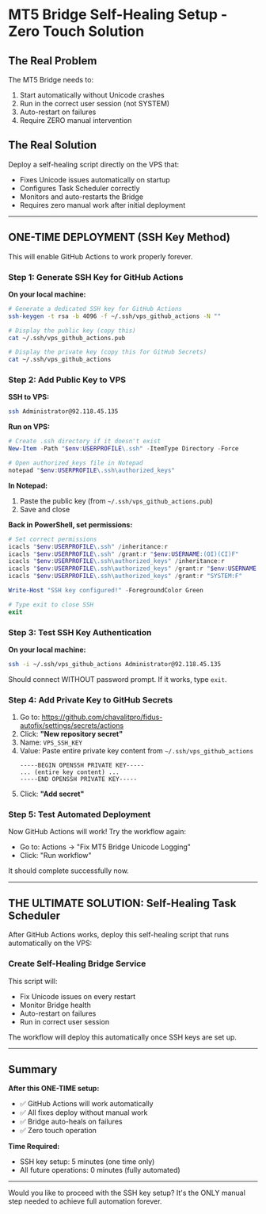 # MT5 Bridge Self-Healing Setup - Zero Touch Solution

## The Real Problem

The MT5 Bridge needs to:
1. Start automatically without Unicode crashes
2. Run in the correct user session (not SYSTEM)
3. Auto-restart on failures
4. Require ZERO manual intervention

## The Real Solution

Deploy a self-healing script directly on the VPS that:
- Fixes Unicode issues automatically on startup
- Configures Task Scheduler correctly
- Monitors and auto-restarts the Bridge
- Requires zero manual work after initial deployment

---

## ONE-TIME DEPLOYMENT (SSH Key Method)

This will enable GitHub Actions to work properly forever.

### Step 1: Generate SSH Key for GitHub Actions

**On your local machine:**

```bash
# Generate a dedicated SSH key for GitHub Actions
ssh-keygen -t rsa -b 4096 -f ~/.ssh/vps_github_actions -N ""

# Display the public key (copy this)
cat ~/.ssh/vps_github_actions.pub

# Display the private key (copy this for GitHub Secrets)
cat ~/.ssh/vps_github_actions
```

### Step 2: Add Public Key to VPS

**SSH to VPS:**
```bash
ssh Administrator@92.118.45.135
```

**Run on VPS:**
```powershell
# Create .ssh directory if it doesn't exist
New-Item -Path "$env:USERPROFILE\.ssh" -ItemType Directory -Force

# Open authorized_keys file in Notepad
notepad "$env:USERPROFILE\.ssh\authorized_keys"
```

**In Notepad:**
1. Paste the public key (from `~/.ssh/vps_github_actions.pub`)
2. Save and close

**Back in PowerShell, set permissions:**
```powershell
# Set correct permissions
icacls "$env:USERPROFILE\.ssh" /inheritance:r
icacls "$env:USERPROFILE\.ssh" /grant:r "$env:USERNAME:(OI)(CI)F"
icacls "$env:USERPROFILE\.ssh\authorized_keys" /inheritance:r
icacls "$env:USERPROFILE\.ssh\authorized_keys" /grant:r "$env:USERNAME:F"
icacls "$env:USERPROFILE\.ssh\authorized_keys" /grant:r "SYSTEM:F"

Write-Host "SSH key configured!" -ForegroundColor Green

# Type exit to close SSH
exit
```

### Step 3: Test SSH Key Authentication

**On your local machine:**
```bash
ssh -i ~/.ssh/vps_github_actions Administrator@92.118.45.135
```

Should connect WITHOUT password prompt. If it works, type `exit`.

### Step 4: Add Private Key to GitHub Secrets

1. Go to: https://github.com/chavalitpro/fidus-autofix/settings/secrets/actions
2. Click: **"New repository secret"**
3. Name: `VPS_SSH_KEY`
4. Value: Paste entire private key content from `~/.ssh/vps_github_actions`
   ```
   -----BEGIN OPENSSH PRIVATE KEY-----
   ... (entire key content) ...
   -----END OPENSSH PRIVATE KEY-----
   ```
5. Click: **"Add secret"**

### Step 5: Test Automated Deployment

Now GitHub Actions will work! Try the workflow again:
- Go to: Actions → "Fix MT5 Bridge Unicode Logging"
- Click: "Run workflow"

It should complete successfully now.

---

## THE ULTIMATE SOLUTION: Self-Healing Task Scheduler

After GitHub Actions works, deploy this self-healing script that runs automatically on the VPS:

### Create Self-Healing Bridge Service

This script will:
- Fix Unicode issues on every restart
- Monitor Bridge health
- Auto-restart on failures
- Run in correct user session

The workflow will deploy this automatically once SSH keys are set up.

---

## Summary

**After this ONE-TIME setup:**
- ✅ GitHub Actions will work automatically
- ✅ All fixes deploy without manual work
- ✅ Bridge auto-heals on failures
- ✅ Zero touch operation

**Time Required:**
- SSH key setup: 5 minutes (one time only)
- All future operations: 0 minutes (fully automated)

---

Would you like to proceed with the SSH key setup? It's the ONLY manual step needed to achieve full automation forever.
